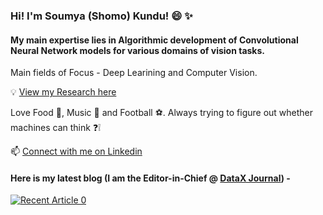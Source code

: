 ### Hi! I'm Soumya (Shomo) Kundu! 😄 :sparkles:
#### My main expertise lies in Algorithmic development of Convolutional Neural Network models for various domains of vision tasks. 

Main fields of Focus - Deep Learining and Computer Vision. 

:bulb: [View my Research here](https://www.researchgate.net/profile/Soumya_Kundu9) 

Love Food :pizza:, Music :musical_keyboard: and Football :soccer:. Always trying to figure out whether machines can think :question::grey_exclamation:

📫 [Connect with me on Linkedin](https://www.linkedin.com/in/soumya-snigdha-kundu-84b812183/)

#### Here is my latest blog (I am the Editor-in-Chief @ [DataX Journal](https://medium.com/data-science-community-srm)) -
<a target="_blank" href="https://github-readme-medium-recent-article.vercel.app/medium/@/0"><img src="https://github-readme-medium-recent-article.vercel.app/medium/@aymuos15/2" alt="Recent Article 0">

  


<!--
💬 [Visit my Publication on Medium](https://medium.com/data-science-community-srm)
**aymuos15/aymuos15** is a ✨ _special_ ✨ repository because its `README.md` (this file) appears on your GitHub profile.

Here are some ideas to get you started:

- 🔭 I’m currently working on ...
- 🌱 I’m currently learning ...
- 👯 I’m looking to collaborate on ...
- 🤔 I’m looking for help with ...

-  How to reach me: ...
-  Pronouns: ...
- ⚡ Fun fact: ...
[![Soumya's github stats](https://github-readme-stats.vercel.app/api?username=aymuos15&count_private=true&show_icons=true&theme=radical&hide_rank=false)](https://github.com/anuraghazra/github-readme-stats)

  [![Top Langs](https://github-readme-stats.vercel.app/api/top-langs/?username=aymuos15)](https://github.com/anuraghazra/github-readme-stats)
-->

